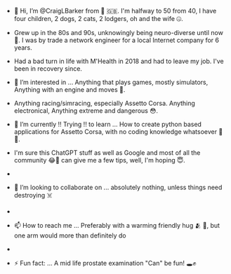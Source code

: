 - 👋 Hi, I’m @CraigLBarker from 🏴󠁧󠁢󠁥󠁮󠁧󠁿 🇬🇧. I'm halfway to 50 from 40, I have four children, 2 dogs, 2 cats, 2 lodgers, oh and the wife 🤐.
- Grew up in the 80s and 90s, unknowingly being neuro-diverse until now 🤷. I was by trade a network engineer for a local Internet company for 6 years.
- Had a bad turn in life with M'Health in 2018 and had to leave my job. I've been in recovery since.

- 👀 I’m interested in ... Anything that plays games, mostly simulators, Anything with an engine and moves 🤗.
- Anything racing/simracing, especially Assetto Corsa. Anything electronical, Anything extreme and dangerous 😳.

- 🌱 I’m currently !! Trying !! to learn ... How to create python based applications for Assetto Corsa, with no coding knowledge whatsoever 👀🙄.
- I'm sure this ChatGPT stuff as well as Google and most of all the community 😂🫠 can give me a few tips, well, I'm hoping 😇.
-
- 💞️ I’m looking to collaborate on ... absolutely nothing, unless things need destroying ☠️
-
- 📫 How to reach me ... Preferably with a warming friendly hug 🫂 🤗, but one arm would more than definitely do
-
- ⚡ Fun fact: ... A mid life prostate examination "Can" be fun! 🕳✊️


<!---
CraigLBarker/CraigLBarker is a ✨ special ✨ repository because its `README.md` (this file) appears on your GitHub profile.
You can click the Preview link to take a look at your changes.
--->
